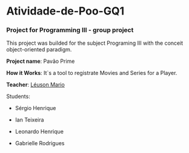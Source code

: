 # Atividade-de-Poo-GQ1
### Project for Programming III - group project

This project was builded for the subject Programing III with the conceit object-oriented paradigm.

**Project name**: Pavão Prime 

**How it Works**: It`s a tool to registrate Movies and Series for a Player.

**Teacher**: [Léuson Mario](https://github.com/leusonmario)


Students:

+ Sérgio Henrique

+ Ian Teixeira

+ Leonardo Henrique 

+ Gabrielle Rodrigues
